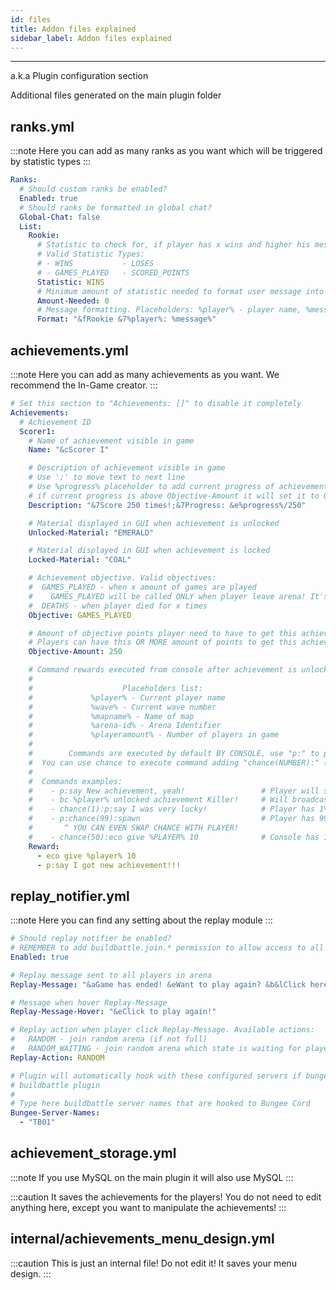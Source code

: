 ```yaml
---
id: files
title: Addon files explained
sidebar_label: Addon files explained
---
```

---
a.k.a Plugin configuration section

Additional files generated on the main plugin folder

## ranks.yml
:::note
Here you can add as many ranks as you want which will be triggered by statistic types
:::
```yml
Ranks:
  # Should custom ranks be enabled?
  Enabled: true
  # Should ranks be formatted in global chat?
  Global-Chat: false
  List:
    Rookie:
      # Statistic to check for, if player has x wins and higher his messages in game will be formatted like that
      # Valid Statistic Types:
      # - WINS           - LOSES
      # - GAMES_PLAYED   - SCORED_POINTS
      Statistic: WINS
      # Minimum amount of statistic needed to format user message into this one
      Amount-Needed: 0
      # Message formatting. Placeholders: %player% - player name, %message% - player message
      Format: "&fRookie &7%player%: %message%"
```

## achievements.yml
:::note
Here you can add as many achievements as you want. We recommend the In-Game creator.
:::
```yml
# Set this section to "Achievements: []" to disable it completely
Achievements:
  # Achievement ID
  Scorer1:
    # Name of achievement visible in game
    Name: "&cScorer I"

    # Description of achievement visible in game
    # Use ';' to move text to next line
    # Use %progress% placeholder to add current progress of achievement
    # if current progress is above Objective-Amount it will set it to Objective-Amount
    Description: "&7Score 250 times!;&7Progress: &e%progress%/250"

    # Material displayed in GUI when achievement is unlocked
    Unlocked-Material: "EMERALD"

    # Material displayed in GUI when achievement is locked
    Locked-Material: "COAL"

    # Achievement objective. Valid objectives:
    #  GAMES_PLAYED - when x amount of games are played
    #    GAMES_PLAYED will be called ONLY when player leave arena! It's plugin's API limitation
    #  DEATHS - when player died for x times
    Objective: GAMES_PLAYED

    # Amount of objective points player need to have to get this achievement.
    # Players can have this OR MORE amount of points to get this achievement.
    Objective-Amount: 250

    # Command rewards executed from console after achievement is unlocked
    #
    #                    Placeholders list:
    #             %player% - Current player name
    #             %wave% - Current wave number
    #             %mapname% - Name of map
    #             %arena-id% - Arena Identifier
    #             %playeramount% - Number of players in game
    #
    #        Commands are executed by default BY CONSOLE, use "p:" to preform command by player
    #  You can use chance to execute command adding "chance(NUMBER):" (ex chance(10):) at the beginning of command
    #
    #  Commands examples:
    #    - p:say New achievement, yeah!                 # Player will say "New achievement, yeah!"
    #    - bc %player% unlocked achievement Killer!     # Will broadcast "<player name> unlocked achievement Killer" message
    #    - chance(1):p:say I was very lucky!            # Player has 1% chance to say "I was very lucky!"
    #    - p:chance(99):spawn                           # Player has 99% chance to teleport to spawn
    #       ^ YOU CAN EVEN SWAP CHANCE WITH PLAYER!
    #    - chance(50):eco give %PLAYER% 10              # Console has 10% chance to give player 10$
    Reward:
      - eco give %player% 10
      - p:say I got new achievement!!!
```

## replay_notifier.yml
:::note
Here you can find any setting about the replay module
:::
```yml
# Should replay notifier be enabled?
# REMEMBER to add buildbattle.join.* permission to allow access to all random arenas!
Enabled: true

# Replay message sent to all players in arena
Replay-Message: "&aGame has ended! &eWant to play again? &b&lClick here!"

# Message when hover Replay-Message
Replay-Message-Hover: "&eClick to play again!"

# Replay action when player click Replay-Message. Available actions:
#   RANDOM - join random arena (if not full)
#   RANDOM_WAITING - join random arena which state is waiting for players or starting
Replay-Action: RANDOM

# Plugin will automatically hook with these configured servers if bungee mode is activated in main
# buildbattle plugin
#
# Type here buildbattle server names that are hooked to Bungee Cord
Bungee-Server-Names:
  - "TB01"
```

## achievement_storage.yml

:::note
If you use MySQL on the main plugin it will also use MySQL
:::

:::caution
It saves the achievements for the players! You do not need to edit anything here, except you want to manipulate the achievements!
:::
## internal/achievements_menu_design.yml
:::caution
This is just an internal file! Do not edit it! It saves your menu design.
:::
